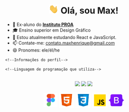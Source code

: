 <!--Titulo do perfil-->
<h1 align="center"><img height="30px" src="https://github.com/MaxHenriique/MaxHenriique/blob/main/Assets/Hi.gif"> Olá, sou Max!</h1> 
<!--<img height="25px" src="https://github.com/MaxHenriique/MaxHenriique/blob/main/Assets/Earth.gif"></h1>-->
<!--Subtitulo do perfil-->

<!--sobre mim -->
<div>
<ul>
    <li>📘 Ex-aluno do <a href="https://www.proa.org.br/" target="_blank"><b>Instituto PROA</b></a></li>
    <li>🎓 Ensino superior em Design Gráfico</li>
    <li>🌱 Estou atualmente estudando React e JavaScript.</li>
    <li>📫 Contate-me: <a href="mailto:contato.maxhenrique@gmail.com" target="_blank">contato.maxhenrique@gmail.com </a></li>
    <li>😄 Pronomes: ele/él/he </li>
</ul>
</div>

 
<!--Informações do perfil-->
<!-- <div align="center">
<br> -->
    <!--Informações do perfil-->
<!--    <a href="https://github.com/MaxHenriique">
        <img src="https://github-readme-stats.vercel.app/api?username=MaxHenriique&custom_title=Max%20Henrique%20Fontes%20Sinche&text_color=C9D1D9&title_color=00F0FF&show_icons=true&icon_color=495059&bg_color=121221&include_all_commits=true&count_private=true&locale=pt-br&border_color=242424&line_height=33.9"/>
    </a> -->
    <!--Linguagem de programação que utiliza-->
<!--    <a href="https://github.com/MaxHenriique">
        <img src="https://github-readme-stats.vercel.app/api/top-langs/?username=MaxHenriique&custom_title=Linguagens%20mais%20utilizadas&text_color=C9D1D9&title_color=00F0FF&bg_color=121221&langs_count=5&border_color=242424&card_width=300"/>
    </a>
</div> -->
 
<br>
 <!--icones de suas Redes Sociais + Link-->
<div align="center">
  <a href="https://maxhenrique.com" target="_blank"><img height="30px" src="https://img.shields.io/badge/-WEB-FF4088?style=for-the-badge&logo=Hugo&logoColor=white"></a>
  <a href="https://www.linkedin.com/in/max-henrique-fontes-286b731b6/" target="_blank"><img height="30px" src="https://img.shields.io/badge/-LinkedIn-0077B5?style=for-the-badge&logo=Linkedin&logoColor=white"></a>
  <a href="mailto:contato.maxhenrique@gmail.com" target="_blank"><img height="30px" src="https://img.shields.io/badge/-Gmail-D14836?style=for-the-badge&logo=Gmail&logoColor=white"></a>
</div>
   <br>
    <!--icones com suas habilidades + Link-->
<div align="center" >
       <!--<h3> Hard Skill </h3>-->
      <img alt="Figma" align="center" height="45" width="45" src="https://github.com/MaxHenriique/MaxHenriique/blob/main/Assets/icons8-figma.png"/>
      <img alt="Html5" align="center" height="50" width="50" src="https://github.com/MaxHenriique/MaxHenriique/blob/main/Assets/icons8-html-5.svg"/>
      <img alt="CSS3" align="center" height="50" width="50" src="https://github.com/MaxHenriique/MaxHenriique/blob/main/Assets/icons8-css3.svg"/>
      <img alt="JavaScript" align="center" height="50" width="50" src="https://github.com/MaxHenriique/MaxHenriique/blob/main/Assets/icons8-javascript.png"/>
      <img alt="Bootstrap" align="center" height="38" width="48" src="https://github.com/MaxHenriique/MaxHenriique/blob/main/Assets/Bootstrap_logo.png"/>
      
</div>

 
  <!--[Snake animation]-->
  
  <!--<div align="center"><img src="https://github.com/maxhenriique/maxhenriique/blob/output/github-contribution-grid-snake.svg"/>-->
<br>

<!-- Spotify -->    
<!-- [![](https://spotify-github-profile.vercel.app/api/view.svg?uid=278x5o2wpy6keezqolr2bdrn6&cover_image=true&theme=default)](https://github.com/kittinan/spotify-github-profile) -->
    
<!-- <div align="center" ><img width="450"src="https://media.giphy.com/media/SWoSkN6DxTszqIKEqv/giphy.gif"</div>  -->
    
<!-- [Dino] -->
<!-- <div align="center"><img src="https://github.com/TheDudeThatCode/TheDudeThatCode/blob/master/Assets/dino.gif"></div> -->
    
<!-- [Mar] -->
<!-- <div align="center"><img src="https://raw.githubusercontent.com/bornmay/bornmay/Update/svg/Bottom.svg"></div> -->

 
   
